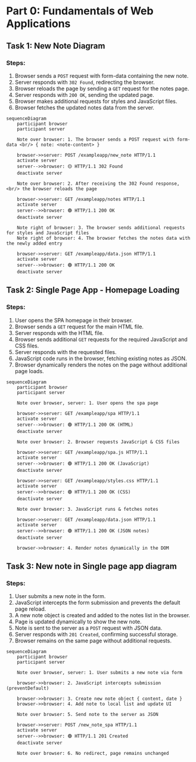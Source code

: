 # Part 0: Fundamentals of Web Applications

## Task 1: New Note Diagram

### Steps:
1. Browser sends a `POST` request with form-data containing the new note.
2. Server responds with `302 Found`, redirecting the browser.
3. Browser reloads the page by sending a `GET` request for the notes page.
4. Server responds with `200 OK`, sending the updated page.
5. Browser makes additional requests for styles and JavaScript files.
6. Browser fetches the updated notes data from the server.

```mermaid
sequenceDiagram
    participant browser
    participant server

    Note over browser: 1. The browser sends a POST request with form-data <br/> { note: <note-content> }

    browser->>server: POST /exampleapp/new_note HTTP/1.1
    activate server
    server-->>browser: 🟡 HTTP/1.1 302 Found
    deactivate server

    Note over browser: 2. After receiving the 302 Found response, <br/> the browser reloads the page

    browser->>server: GET /exampleapp/notes HTTP/1.1
    activate server
    server-->>browser: 🟢 HTTP/1.1 200 OK
    deactivate server

    Note right of browser: 3. The browser sends additional requests for styles and JavaScript files
    Note right of browser: 4. The browser fetches the notes data with the newly added entry

    browser->>server: GET /exampleapp/data.json HTTP/1.1
    activate server
    server-->>browser: 🟢 HTTP/1.1 200 OK
    deactivate server
```

## Task 2: Single Page App - Homepage Loading

### Steps:
1. User opens the SPA homepage in their browser.
2. Browser sends a `GET` request for the main HTML file.
3. Server responds with the HTML file.
4. Browser sends additional `GET` requests for the required JavaScript and CSS files.
5. Server responds with the requested files.
6. JavaScript code runs in the browser, fetching existing notes as JSON.
7. Browser dynamically renders the notes on the page without additional page loads.

```mermaid
sequenceDiagram
    participant browser
    participant server

    Note over browser, server: 1. User opens the spa page

    browser->>server: GET /exampleapp/spa HTTP/1.1
    activate server
    server-->>browser: 🟢 HTTP/1.1 200 OK (HTML)
    deactivate server

    Note over browser: 2. Browser requests JavaScript & CSS files

    browser->>server: GET /exampleapp/spa.js HTTP/1.1
    activate server
    server-->>browser: 🟢 HTTP/1.1 200 OK (JavaScript)
    deactivate server

    browser->>server: GET /exampleapp/styles.css HTTP/1.1
    activate server
    server-->>browser: 🟢 HTTP/1.1 200 OK (CSS)
    deactivate server

    Note over browser: 3. JavaScript runs & fetches notes

    browser->>server: GET /exampleapp/data.json HTTP/1.1
    activate server
    server-->>browser: 🟢 HTTP/1.1 200 OK (JSON notes)
    deactivate server

    browser->>browser: 4. Render notes dynamically in the DOM
```

## Task 3: New note in Single page app diagram

### Steps:
1. User submits a new note in the form.
2. JavaScript intercepts the form submission and prevents the default page reload.
3. A new note object is created and added to the notes list in the browser.
4. Page is updated dynamically to show the new note.
5. Note is sent to the server as a `POST` request with JSON data.
6. Server responds with `201 Created`, confirming successful storage.
7. Browser remains on the same page without additional requests.

```mermaid
sequenceDiagram
    participant browser
    participant server

    Note over browser, server: 1. User submits a new note via form

    browser->>browser: 2. JavaScript intercepts submission (preventDefault)

    browser->>browser: 3. Create new note object { content, date }
    browser->>browser: 4. Add note to local list and update UI

    Note over browser: 5. Send note to the server as JSON

    browser->>server: POST /new_note_spa HTTP/1.1
    activate server
    server-->>browser: 🟢 HTTP/1.1 201 Created
    deactivate server

    Note over browser: 6. No redirect, page remains unchanged
```
